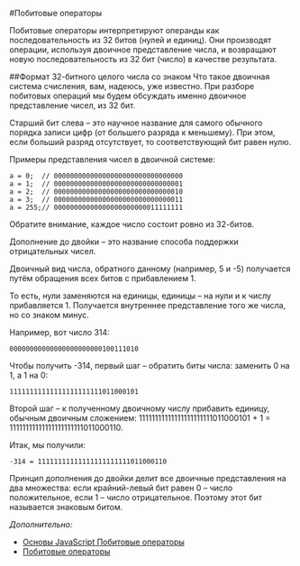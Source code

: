#Побитовые операторы

Побитовые операторы интерпретируют операнды как последовательность из 32 битов (нулей и единиц). Они производят операции, используя двоичное представление числа, и возвращают новую последовательность из 32 бит (число) в качестве результата.

##Формат 32-битного целого числа со знаком
Что такое двоичная система счисления, вам, надеюсь, уже известно. При разборе побитовых операций мы будем обсуждать именно двоичное представление чисел, из 32 бит.

Старший бит слева – это научное название для самого обычного порядка записи цифр (от большего разряда к меньшему). При этом, если больший разряд отсутствует, то соответствующий бит равен нулю.

Примеры представления чисел в двоичной системе:
```
a = 0;  // 00000000000000000000000000000000
a = 1;  // 00000000000000000000000000000001
a = 2;  // 00000000000000000000000000000010
a = 3;  // 00000000000000000000000000000011
a = 255;// 00000000000000000000000011111111
```
Обратите внимание, каждое число состоит ровно из 32-битов.

Дополнение до двойки – это название способа поддержки отрицательных чисел.

Двоичный вид числа, обратного данному (например, 5 и -5) получается путём обращения всех битов с прибавлением 1.

То есть, нули заменяются на единицы, единицы – на нули и к числу прибавляется 1. Получается внутреннее представление того же числа, но со знаком минус.

Например, вот число 314:

```00000000000000000000000100111010```

Чтобы получить -314, первый шаг – обратить биты числа: заменить 0 на 1, а 1 на 0:

```11111111111111111111111011000101```

Второй шаг – к полученному двоичному числу прибавить единицу, обычным двоичным сложением: 11111111111111111111111011000101 + 1 = 11111111111111111111111011000110.

Итак, мы получили:

```-314 = 11111111111111111111111011000110```

Принцип дополнения до двойки делит все двоичные представления на два множества: если крайний-левый бит равен 0 – число положительное, если 1 – число отрицательное. Поэтому этот бит называется знаковым битом.

*Дополнительно:*

- [Основы JavaScript Побитовые операторы](https://learn.javascript.ru/bitwise-operators)
- [Побитовые операторы](http://php.net/manual/ru/language.operators.bitwise.php)
